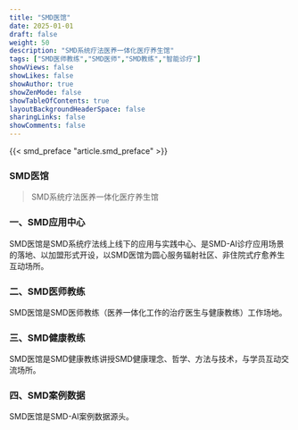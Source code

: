 ```yaml
---
title: "SMD医馆"
date: 2025-01-01
draft: false
weight: 50
description: "SMD系统疗法医养一体化医疗养生馆"
tags: ["SMD医师教练","SMD医师","SMD教练","智能诊疗"]
showViews: false
showLikes: false
showAuthor: true
showZenMode: false
showTableOfContents: true
layoutBackgroundHeaderSpace: false
sharingLinks: false
showComments: false
---
```



{{< smd_preface "article.smd_preface" >}}

<h3>SMD医馆</h3>

>SMD系统疗法医养一体化医疗养生馆

### 一、SMD应用中心
SMD医馆是SMD系统疗法线上线下的应用与实践中心、是SMD-AI诊疗应用场景的落地、以加盟形式开设，以SMD医馆为圆心服务辐射社区、非住院式疗愈养生互动场所。

### 二、SMD医师教练
SMD医馆是SMD医师教练（医养一体化工作的治疗医生与健康教练）工作场地。

### 三、SMD健康教练
SMD医馆是SMD健康教练讲授SMD健康理念、哲学、方法与技术，与学员互动交流场所。

### 四、SMD案例数据
SMD医馆是SMD-AI案例数据源头。